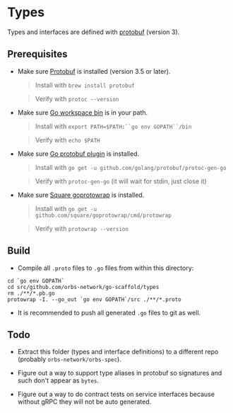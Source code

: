# Types

Types and interfaces are defined with [protobuf](https://developers.google.com/protocol-buffers/) (version 3).

## Prerequisites

* Make sure [Protobuf](http://brewformulas.org/Protobuf) is installed (version 3.5 or later).

  > Install with `brew install protobuf`
  
  > Verify with `protoc --version`

* Make sure [Go workspace bin](https://stackoverflow.com/questions/42965673/cant-run-go-bin-in-terminal) is in your path.
  
  > Install with `export PATH=$PATH:``go env GOPATH``/bin`
  
  > Verify with `echo $PATH`

* Make sure [Go protobuf plugin](https://developers.google.com/protocol-buffers/docs/gotutorial) is installed.
  
  > Install with `go get -u github.com/golang/protobuf/protoc-gen-go`
  
  > Verify with `protoc-gen-go` (it will wait for stdin, just close it)

* Make sure [Square goprotowrap](https://github.com/square/goprotowrap) is installed.
  
  > Install with `go get -u github.com/square/goprotowrap/cmd/protowrap`
  
  > Verify with `protowrap --version`

## Build

* Compile all `.proto` files to `.go` files from within this directory:
```
cd `go env GOPATH`
cd src/github.com/orbs-network/go-scaffold/types
rm ./**/*.pb.go
protowrap -I. --go_out `go env GOPATH`/src ./**/*.proto
```

* It is recommended to push all generated `.go` files to git as well.

## Todo

* Extract this folder (types and interface definitions) to a different repo (probably `orbs-network/orbs-spec`).

* Figure out a way to support type aliases in protobuf so signatures and such don't appear as `bytes`.

* Figure out a way to do contract tests on service interfaces because without gRPC they will not be auto generated.
